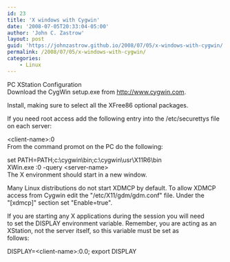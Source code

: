 ```yaml
---
id: 23
title: 'X windows with Cygwin'
date: '2008-07-05T20:33:04-05:00'
author: 'John C. Zastrow'
layout: post
guid: 'https://johnzastrow.github.io/2008/07/05/x-windows-with-cygwin/'
permalink: /2008/07/05/x-windows-with-cygwin/
categories:
    - Linux
---
```


PC XStation Configuration  
Download the CygWin setup.exe from http://www.cygwin.com.

Install, making sure to select all the XFree86 optional packages.

If you need root access add the following entry into the /etc/securettys file on each server:

&lt;client-name&gt;:0  
From the command promot on the PC do the following:

set PATH=PATH;c:\\cygwin\\bin;c:\\cygwin\\usr\\X11R6\\bin  
XWin.exe :0 -query &lt;server-name&gt;  
The X environment should start in a new window.

Many Linux distributions do not start XDMCP by default. To allow XDMCP  
access from Cygwin edit the "/etc/X11/gdm/gdm.conf" file. Under the  
"[xdmcp]" section set "Enable=true".

If you are starting any X applications during the session you will need  
to set the DISPLAY environment variable. Remember, you are acting as an  
XStation, not the server itself, so this variable must be set as  
follows:

DISPLAY=&lt;client-name&gt;:0.0; export DISPLAY
